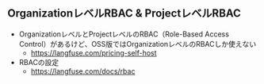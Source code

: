## OrganizationレベルRBAC & ProjectレベルRBAC
- OrganizationレベルとProjectレベルのRBAC（Role-Based Access Control）があるけど、OSS版ではOrganizationレベルのRBACしか使えない
  - https://langfuse.com/pricing-self-host
- RBACの設定
  - https://langfuse.com/docs/rbac
